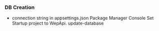 ### DB Creation

- connection string in appsettings.json 
 Package Manager Console
 Set Startup project to WepApi.
 update-database



